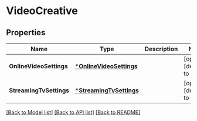# VideoCreative

## Properties
Name | Type | Description | Notes
------------ | ------------- | ------------- | -------------
**OnlineVideoSettings** | [***OnlineVideoSettings**](OnlineVideoSettings.md) |  | [optional] [default to null]
**StreamingTvSettings** | [***StreamingTvSettings**](StreamingTvSettings.md) |  | [optional] [default to null]

[[Back to Model list]](../README.md#documentation-for-models) [[Back to API list]](../README.md#documentation-for-api-endpoints) [[Back to README]](../README.md)

